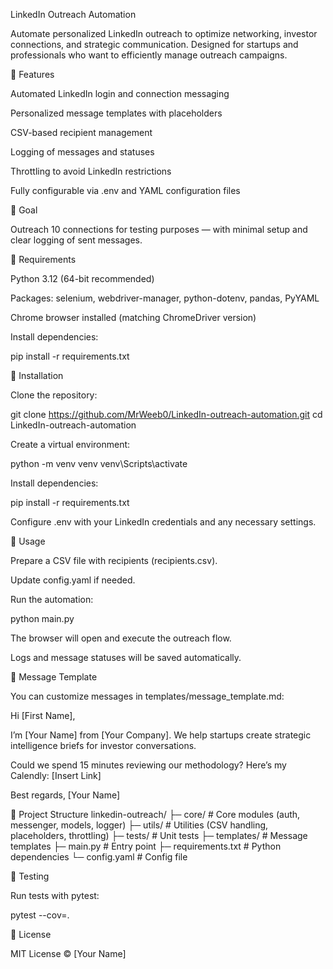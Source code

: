 LinkedIn Outreach Automation

Automate personalized LinkedIn outreach to optimize networking, investor connections, and strategic communication. Designed for startups and professionals who want to efficiently manage outreach campaigns.

🔹 Features

Automated LinkedIn login and connection messaging

Personalized message templates with placeholders

CSV-based recipient management

Logging of messages and statuses

Throttling to avoid LinkedIn restrictions

Fully configurable via .env and YAML configuration files

🔹 Goal

Outreach 10 connections for testing purposes — with minimal setup and clear logging of sent messages.

🔹 Requirements

Python 3.12 (64-bit recommended)

Packages: selenium, webdriver-manager, python-dotenv, pandas, PyYAML

Chrome browser installed (matching ChromeDriver version)

Install dependencies:

pip install -r requirements.txt

🔹 Installation

Clone the repository:

git clone https://github.com/MrWeeb0/LinkedIn-outreach-automation.git
cd LinkedIn-outreach-automation


Create a virtual environment:

python -m venv venv
venv\Scripts\activate


Install dependencies:

pip install -r requirements.txt


Configure .env with your LinkedIn credentials and any necessary settings.

🔹 Usage

Prepare a CSV file with recipients (recipients.csv).

Update config.yaml if needed.

Run the automation:

python main.py


The browser will open and execute the outreach flow.

Logs and message statuses will be saved automatically.

🔹 Message Template

You can customize messages in templates/message_template.md:

Hi [First Name],

I’m [Your Name] from [Your Company]. We help startups create strategic intelligence briefs for investor conversations.

Could we spend 15 minutes reviewing our methodology? Here’s my Calendly: [Insert Link]

Best regards,
[Your Name]

🔹 Project Structure
linkedin-outreach/
├─ core/             # Core modules (auth, messenger, models, logger)
├─ utils/            # Utilities (CSV handling, placeholders, throttling)
├─ tests/            # Unit tests
├─ templates/        # Message templates
├─ main.py           # Entry point
├─ requirements.txt  # Python dependencies
└─ config.yaml       # Config file

🔹 Testing

Run tests with pytest:

pytest --cov=.

🔹 License

MIT License © [Your Name]